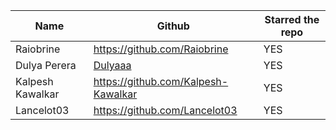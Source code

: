 | Name| Github| Starred the repo|
| --- | ----------- |---------|
| Raiobrine             | https://github.com/Raiobrine                                  | YES |
| Dulya Perera | [Dulyaaa](https://github.com/Dulyaaa) | YES |
| Kalpesh Kawalkar| https://github.com/Kalpesh-Kawalkar | YES |
| Lancelot03| https://github.com/Lancelot03 | YES |
